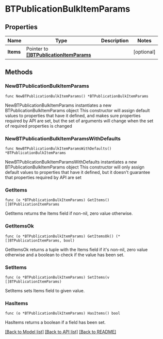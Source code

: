 # BTPublicationBulkItemParams

## Properties

Name | Type | Description | Notes
------------ | ------------- | ------------- | -------------
**Items** | Pointer to [**[]BTPublicationItemParams**](BTPublicationItemParams.md) |  | [optional] 

## Methods

### NewBTPublicationBulkItemParams

`func NewBTPublicationBulkItemParams() *BTPublicationBulkItemParams`

NewBTPublicationBulkItemParams instantiates a new BTPublicationBulkItemParams object
This constructor will assign default values to properties that have it defined,
and makes sure properties required by API are set, but the set of arguments
will change when the set of required properties is changed

### NewBTPublicationBulkItemParamsWithDefaults

`func NewBTPublicationBulkItemParamsWithDefaults() *BTPublicationBulkItemParams`

NewBTPublicationBulkItemParamsWithDefaults instantiates a new BTPublicationBulkItemParams object
This constructor will only assign default values to properties that have it defined,
but it doesn't guarantee that properties required by API are set

### GetItems

`func (o *BTPublicationBulkItemParams) GetItems() []BTPublicationItemParams`

GetItems returns the Items field if non-nil, zero value otherwise.

### GetItemsOk

`func (o *BTPublicationBulkItemParams) GetItemsOk() (*[]BTPublicationItemParams, bool)`

GetItemsOk returns a tuple with the Items field if it's non-nil, zero value otherwise
and a boolean to check if the value has been set.

### SetItems

`func (o *BTPublicationBulkItemParams) SetItems(v []BTPublicationItemParams)`

SetItems sets Items field to given value.

### HasItems

`func (o *BTPublicationBulkItemParams) HasItems() bool`

HasItems returns a boolean if a field has been set.


[[Back to Model list]](../README.md#documentation-for-models) [[Back to API list]](../README.md#documentation-for-api-endpoints) [[Back to README]](../README.md)


